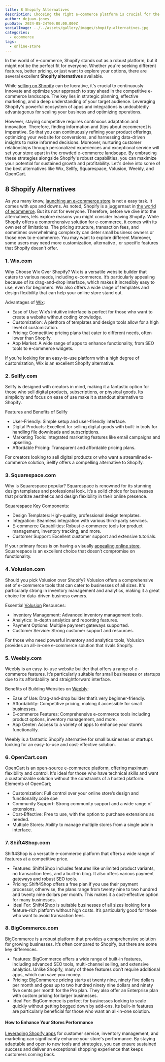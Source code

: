 ```yaml
---
title: 8 Shopify Alternatives
description: Choosing the right e-commerce platform is crucial for the success of your online business. Find Shopify alternatives.
author: dejuan-jones
pubDate: 2024-05-24T00:00:00.000Z
socialImage: ../../assets/gallery/images/shopify-alternatives.jpg
categories:
  - ecommerce
tags:
  - online-store
---
```


In the world of e-commerce, Shopify stands out as a robust platform, but it might not be the perfect fit for everyone. Whether you're seeking different features, better pricing, or just want to explore your options, there are several excellent **Shopify alternatives** available.

While [selling on Shopify](/blog/sell-on-shopify) can be lucrative, it's crucial to continuously innovate and optimize your approach to stay ahead in the competitive e-commerce landscape. The key lies in strategic planning, effective marketing, and a deep understanding of your target audience. Leveraging Shopify's powerful ecosystem of apps and integrations is undoubtedly advantageous for scaling your business and optimizing operations.

However, staying competitive requires continuous adaptation and innovation. Therefore, finding information and [tips about eccomerce] is imperative. So that you can continuously refining your product offerings, optimizing your website for conversions, and harnessing data-driven insights to make informed decisions. Moreover, nurturing customer relationships through personalized experiences and exceptional service will set your store apart in the crowded e-commerce landscape. By embracing these strategies alongside Shopify's robust capabilities, you can maximize your potential for sustained growth and profitability. Let's delve into some of the best alternatives like Wix, Sellfy, Squarespace, Volusion, Weebly, and OpenCart.

## 8 Shopify Alternatives

As you many know, [launching an e-commerce store](/blog/launch-an-ecommerce-store) is not a easy task. It comes with ups and downs. As noted, Shopify is a juggernaut in [the world of ecommerce](/blog/what-is-ecommerce). But its not for everyone. Therefore, before we dive into the alternatives, lets explore reasons you might consider leaving Shopify. While Shopify offers a comprehensive solution for e-commerce, it comes with its own set of limitations. The pricing structure, transaction fees, and sometimes overwhelming complexity can deter small business owners or those new to e-commerce. You may want to explore different  Moreover, some users may need more customization, alternative , or specific features that Shopify doesn't offer.

### 1. Wix.com

Why Choose Wix Over Shopify? Wix is a versatile website builder that caters to various needs, including e-commerce. It’s particularly appealing because of its drag-and-drop interface, which makes it incredibly easy to use, even for beginners. Wix also offers a wide range of templates and design flexibility that can help your online store stand out.

Advantages of [Wix](https://www.wix.com/):

* Ease of Use: Wix’s intuitive interface is perfect for those who want to create a website without coding knowledge.
* Customization: A plethora of templates and design tools allow for a high level of customization.
* Pricing: Competitive pricing plans that cater to different needs, often lower than Shopify.
* App Market: A wide range of apps to enhance functionality, from SEO tools to e-commerce widgets.

If you’re looking for an easy-to-use platform with a high degree of customization, Wix is an excellent Shopify alternative.

### 2. Sellfy.com

Sellfy is designed with creators in mind, making it a fantastic option for those who sell digital products, subscriptions, or physical goods. Its simplicity and focus on ease of use make it a standout alternative to Shopify.

Features and Benefits of Sellfy

* User-Friendly: Simple setup and user-friendly interface.
* Digital Products: Excellent for selling digital goods with built-in tools for handling file downloads and subscriptions.
* Marketing Tools: Integrated marketing features like email campaigns and upselling.
* Affordable Pricing: Transparent and affordable pricing plans.

For creators looking to sell digital products or who want a streamlined e-commerce solution, Sellfy offers a compelling alternative to Shopify.

### 3. Squarespace.com

Why is Squarespace popular? Squarespace is renowned for its stunning design templates and professional look. It’s a solid choice for businesses that prioritize aesthetics and design flexibility in their online presence.

Squarespace Key Components:

* Design Templates: High-quality, professional design templates.
* Integration: Seamless integration with various third-party services.
* E-commerce Capabilities: Robust e-commerce tools for product management, inventory tracking, and more.
* Customer Support: Excellent customer support and extensive tutorials.

If your primary focus is on having a visually [appealing online store](/blog/most-profitable-online-stores), Squarespace is an excellent choice that doesn’t compromise on functionality.

### 4. Volusion.com

Should you pick Volusion over Shopify? Volusion offers a comprehensive set of e-commerce tools that can cater to businesses of all sizes. It's particularly strong in inventory management and analytics, making it a great choice for data-driven business owners.

Essential [Volusion](https://www.volusion.com/) Resources:

* Inventory Management: Advanced inventory management tools.
* Analytics: In-depth analytics and reporting features.
* Payment Options: Multiple payment gateways supported.
* Customer Service: Strong customer support and resources.

For those who need powerful inventory and analytics tools, Volusion provides an all-in-one e-commerce solution that rivals Shopify.

### 5. Weebly.com

Weebly is an easy-to-use website builder that offers a range of e-commerce features. It’s particularly suitable for small businesses or startups due to its affordability and straightforward interface.

Benefits of Building Websites on [Weebly](https://www.weebly.com/):

* Ease of Use: Drag-and-drop builder that’s very beginner-friendly.
* Affordability: Competitive pricing, making it accessible for small businesses.
* E-commerce Features: Comprehensive e-commerce tools including product options, inventory management, and more.
* App Center: Access to a variety of apps to enhance your store’s functionality.

Weebly is a fantastic Shopify alternative for small businesses or startups looking for an easy-to-use and cost-effective solution.

### 6. OpenCart.com

OpenCart is an open-source e-commerce platform, offering maximum flexibility and control. It's ideal for those who have technical skills and want a customizable solution without the constraints of a hosted platform. Elements of OpenCart;

* Customization: Full control over your online store’s design and functionality.code spe
* Community Support: Strong community support and a wide range of extensions.
* Cost-Effective: Free to use, with the option to purchase extensions as needed.
* Multiple Stores: Ability to manage multiple stores from a single admin interface.

### 7. Shift4Shop.com

Shift4Shop is a versatile e-commerce platform that offers a wide range of features at a competitive price.

* Features: Shift4Shop includes features like unlimited product variants, no transaction fees, and a built-in blog. It also offers various payment gateways and robust SEO tools.
* Pricing: Shift4Shop offers a free plan if you use their payment processor, otherwise, the plans range from twenty nine to two hundred and twenty nine dollars per month. This makes it a cost-effective option for many businesses.
* Ideal For: Shift4Shop is suitable businesses of all sizes looking for a feature-rich platform without high costs. It’s particularly good for those who want to avoid transaction fees.

### 8. BigCommerce.com

BigCommerce is a robust platform that provides a comprehensive solution for growing businesses. It’s often compared to Shopify, but there are some key differences.

* Features: BigCommerce offers a wide range of built-in features, including advanced SEO tools, multi-channel selling, and extensive analytics. Unlike Shopify, many of these features don’t require additional apps, which can save you money.
* Pricing: BigCommerce pricing starts at twenty nine, ninety five dollars per month and goes up to two hundred ninety nine dollars and ninety five cents per month for the Pro plan. They also offer an Enterprise plan with custom pricing for larger businesses.
* Ideal For: BigCommerce is perfect for businesses looking to scale quickly without getting bogged down by add-ons. Its built-in features are particularly beneficial for those who want an all-in-one solution.

#### How to Enhance Your Stores Performance

[Leveraging Shopify apps](/blog/shopify-apps) for customer service, inventory management, and marketing can significantly enhance your store's performance. By staying adaptable and open to new tools and strategies, you can ensure sustained success and deliver an exceptional shopping experience that keeps customers coming back.
